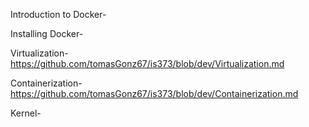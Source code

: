 Introduction to Docker-


Installing Docker- 



Virtualization-https://github.com/tomasGonz67/is373/blob/dev/Virtualization.md



Containerization- https://github.com/tomasGonz67/is373/blob/dev/Containerization.md



Kernel-
